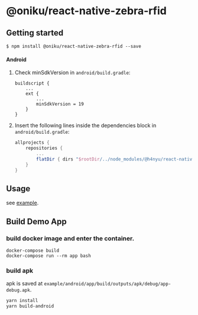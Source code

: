 
# @oniku/react-native-zebra-rfid

## Getting started

`$ npm install @oniku/react-native-zebra-rfid --save`

#### Android
1. Check minSdkVersion in `android/build.gradle`:
  	```
    buildscript {
        ...
        ext {
            ...
            minSdkVersion = 19
        }
    }

  	```

1. Insert the following lines inside the dependencies block in `android/build.gradle`:
  	```gradle
    allprojects {
        repositories {
            ...
            flatDir { dirs "$rootDir/../node_modules/@h4nyu/react-native-zebra-rfid/android/libs" }
        }
    }
  	```
## Usage

see [example](./example/App.tsx).

## Build Demo App

### build docker image and enter the container.
```
docker-compose build
docker-compose run --rm app bash
```

### build apk

apk is saved at `example/android/app/build/outputs/apk/debug/app-debug.apk`.

```sh
yarn install
yarn build-android
```
